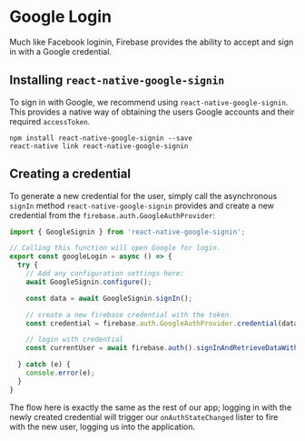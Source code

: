 # Google Login

Much like Facebook loginin, Firebase provides the ability to accept and sign in with a Google credential.

## Installing `react-native-google-signin`

To sign in with Google, we recommend using `react-native-google-signin`. This provides a native way of obtaining the users
Google accounts and their required `accessToken`.

```
npm install react-native-google-signin --save
react-native link react-native-google-signin
```

## Creating a credential

To generate a new credential for the user, simply call the asynchronous `signIn` method `react-native-google-signin` provides and create a new
credential from the `firebase.auth.GoogleAuthProvider`:


```js
import { GoogleSignin } from 'react-native-google-signin';

// Calling this function will open Google for login.
export const googleLogin = async () => {
  try {
    // Add any configuration settings here:
    await GoogleSignin.configure();

    const data = await GoogleSignin.signIn();

    // create a new firebase credential with the token
    const credential = firebase.auth.GoogleAuthProvider.credential(data.idToken, data.accessToken)

    // login with credential
    const currentUser = await firebase.auth().signInAndRetrieveDataWithCredential(credential);

  } catch (e) {
    console.error(e);
  }
}
```

The flow here is exactly the same as the rest of our app; logging in with the newly created credential will trigger our `onAuthStateChanged` lister to fire with
the new user, logging us into the application.
